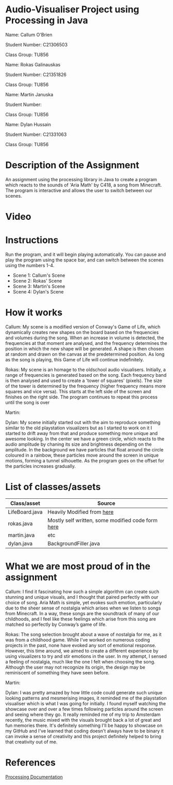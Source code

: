 # Audio-Visualiser Project using Processing in Java

Name: Callum O'Brien

Student Number: C21306503

Class Group: TU856

Name: Rokas Galinauskas

Student Number: C21351826

Class Group: TU856

Name: Martin Januska

Student Number: 

Class Group: TU856

Name: Dylan Hussain

Student Number: C21331063

Class Group: TU856

# Description of the Assignment
An assignment using the processing library in Java to create a program which reacts to the sounds of 'Aria Math' by C418, a song from Minecraft.
The program is interactive and allows the user to switch between our scenes.

# Video

# Instructions
Run the program, and it will begin playing automatically. You can pause and play the program using the space bar, and can switch between the scenes using the numbers 1-4.
- Scene 1: Callum's Scene
- Scene 2: Rokas' Scene
- Scene 3: Martin's Scene
- Scene 4: Dylan's Scene

# How it works

Callum: My scene is a modified version of Conway's Game of Life, which dynamically creates new shapes on the board based on the frequencies and volumes during the song.
When an increase in volume is detected, the frequencies at that moment are analysed, and the frequency determines the position in which the new shape will be generated. 
A shape is then chosen at random and drawn on the canvas at the predetermined position. As long as the song is playing, this Game of Life will continue indefinitely.

Rokas: My scene is an homage to the oldschool audio visualisers. Initially, a range of frequencies is generated based on the song. Each frequency band is then analysed and used to create a 'tower of squares' (pixels). The size of the tower is determined by the frequency (higher frequency means more squares and vice versa). This starts at the left side of the screen and finishes on the right side. The program continues to repeat this process until the song is over

Martin:

Dylan: My scene initially started out with the aim to reproduce something similar to the old playstation visualizers but as I started to work on it I started to drift away from that and produce something more unique and awesome looking. In the center we have a green circle, which reacts to the audio amplitude by chaning its size and brightness depending on the amplitude. In the background we have particles that float around the circle coloured in a rainbow, these particles move around the screen in unique motions, forming a tunnel silhouette. As the program goes on the offset for the particles increases gradually.

# List of classes/assets 
| Class/asset | Source |
|-----------|-----------|
| LifeBoard.java | Heavily Modified from [here](https://github.com/skooter500/OOP-2023/tree/game_of_life_fixed) |
| rokas.java | Mostly self written, some modified code form [here](https://github.com/skooter500/OOP-2023/tree/audio1) |
| martin.java | etc |
| dylan.java | BackgroundFiller.java | InnerCircle.java |

# What we are most proud of in the assignment

Callum: I find it fascinating how such a simple algorithm can create such stunning and unique visuals, and I thought that paired perfectly with our choice of song. Aria Math is simple, yet evokes such emotion, particularly due to the sheer sense of nostalgia which arises when we listen to songs from Minecraft. In a way, these songs are the soundtrack of many of our childhoods, and I feel like these feelings which arise from this song are matched so perfectly by Conway’s game of life.

Rokas: The song selection brought about a wave of nostalgia for me, as it was from a childhood game. While I've worked on numerous coding projects in the past, none have evoked any sort of emotional response. However, this time around, we aimed to create a different experience by using visualizers to try and stir emotions in the user. In my attempt, I sensed a feeling of nostalgia, much like the one I felt when choosing the song. Although the user may not recognize its origin, the design may be reminiscent of something they have seen before.

Martin: 

Dylan: I was pretty amazed by how little code could generate such unique looking patterns and mesmerising images, it reminded me of the playstation visualiser which is what I was going for initially. I found myself watching the showcase over and over a few times following particles around the screen and seeing where they go. It really reminded me of my trip to Amsterdam recently, the music mixed with the visuals brought back a lot of great and fun memories there. It's definitely something I'll be happy to showcase on my GitHub and I've learned that coding doesn't always have to be binary it can invoke a sense of creativity and this project definitely helped to bring that creativity out of me.

# References
[Processing Documentation](https://processing.org/reference/)